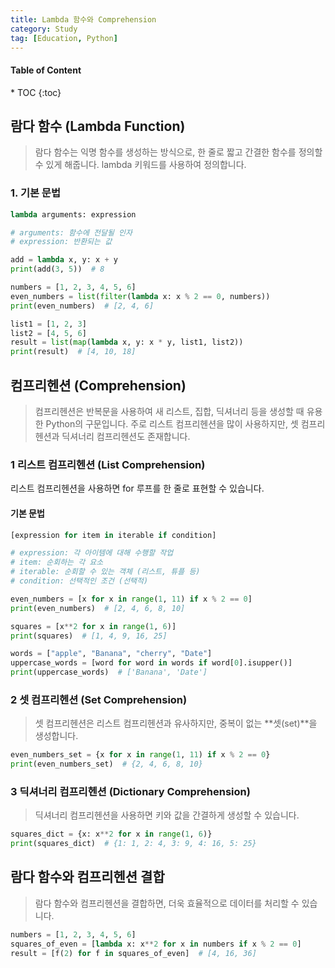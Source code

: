 ```yaml
---
title: Lambda 함수와 Comprehension
category: Study
tag: [Education, Python]
---
```


<nav class="post-toc" markdown="1">
  <h4>Table of Content</h4>
* TOC
{:toc}
</nav>

## 람다 함수 (Lambda Function)
> 람다 함수는 익명 함수를 생성하는 방식으로, 한 줄로 짧고 간결한 함수를 정의할 수 있게 해줍니다. lambda 키워드를 사용하여 정의합니다.

### 1. 기본 문법
```python
lambda arguments: expression

# arguments: 함수에 전달될 인자
# expression: 반환되는 값
```

```python
add = lambda x, y: x + y
print(add(3, 5))  # 8

numbers = [1, 2, 3, 4, 5, 6]
even_numbers = list(filter(lambda x: x % 2 == 0, numbers))
print(even_numbers)  # [2, 4, 6]

list1 = [1, 2, 3]
list2 = [4, 5, 6]
result = list(map(lambda x, y: x * y, list1, list2))
print(result)  # [4, 10, 18]
```

## 컴프리헨션 (Comprehension)
> 컴프리헨션은 반복문을 사용하여 새 리스트, 집합, 딕셔너리 등을 생성할 때 유용한 Python의 구문입니다. 
주로 리스트 컴프리헨션을 많이 사용하지만, 셋 컴프리헨션과 딕셔너리 컴프리헨션도 존재합니다.

### 1 리스트 컴프리헨션 (List Comprehension)
리스트 컴프리헨션을 사용하면 for 루프를 한 줄로 표현할 수 있습니다.

#### 기본 문법
```python
[expression for item in iterable if condition]

# expression: 각 아이템에 대해 수행할 작업
# item: 순회하는 각 요소
# iterable: 순회할 수 있는 객체 (리스트, 튜플 등)
# condition: 선택적인 조건 (선택적)
```

```python
even_numbers = [x for x in range(1, 11) if x % 2 == 0]
print(even_numbers)  # [2, 4, 6, 8, 10]

squares = [x**2 for x in range(1, 6)]
print(squares)  # [1, 4, 9, 16, 25]

words = ["apple", "Banana", "cherry", "Date"]
uppercase_words = [word for word in words if word[0].isupper()]
print(uppercase_words)  # ['Banana', 'Date']
```

### 2 셋 컴프리헨션 (Set Comprehension)
> 셋 컴프리헨션은 리스트 컴프리헨션과 유사하지만, 중복이 없는 **셋(set)**을 생성합니다.

```python
even_numbers_set = {x for x in range(1, 11) if x % 2 == 0}
print(even_numbers_set)  # {2, 4, 6, 8, 10}
```

### 3 딕셔너리 컴프리헨션 (Dictionary Comprehension)
> 딕셔너리 컴프리헨션을 사용하면 키와 값을 간결하게 생성할 수 있습니다.

```python
squares_dict = {x: x**2 for x in range(1, 6)}
print(squares_dict)  # {1: 1, 2: 4, 3: 9, 4: 16, 5: 25}
```

## 람다 함수와 컴프리헨션 결합
> 람다 함수와 컴프리헨션을 결합하면, 더욱 효율적으로 데이터를 처리할 수 있습니다.

```python
numbers = [1, 2, 3, 4, 5, 6]
squares_of_even = [lambda x: x**2 for x in numbers if x % 2 == 0]
result = [f(2) for f in squares_of_even]  # [4, 16, 36]
```
